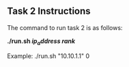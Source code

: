 ## Task 2 Instructions

The command to run task 2 is as follows:

<b> ./run.sh $ip_address$ $rank$ </b>

Example: ./run.sh "10.10.1.1" 0